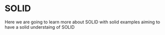 # SOLID

Here we are going to learn more about SOLID with solid examples aiming to have a solid understaing of SOLID